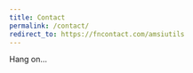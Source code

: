 ```yaml
---
title: Contact
permalink: /contact/
redirect_to: https://fncontact.com/amsiutils
---
```


Hang on...
